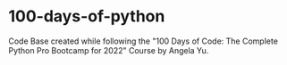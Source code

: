 # 100-days-of-python
Code Base created while following the "100 Days of Code: The Complete Python Pro Bootcamp for 2022" Course by Angela Yu.
